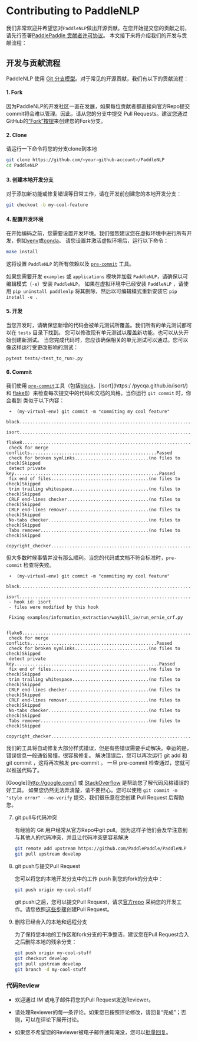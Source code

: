 # Contributing to PaddleNLP

我们非常欢迎并希望您对`PaddleNLP`做出开源贡献。在您开始提交您的贡献之前，请先行签署[PaddlePaddle 贡献者许可协议](https://cla-assistant.io/PaddlePaddle/PaddleNLP)。
本文接下来将介绍我们的开发与贡献流程：

## 开发与贡献流程

PaddleNLP 使用 [Git 分支模型](http://nvie.com/posts/a-successful-git-branching-model/)。对于常见的开源贡献，我们有以下的贡献流程：

#### 1. Fork

   因为PaddleNLP的开发社区一直在发展，如果每位贡献者都直接向官方Repo提交commit将会难以管理。因此，请从您的分支中提交 Pull Requests。建议您通过GitHub的[“Fork”按钮](https://help.github.com/articles/fork-a-repo/)来创建您的Fork分支。

#### 2. Clone

   请运行一下命令将您的分支clone到本地

   ```bash
   git clone https://github.com/<your-github-account>/PaddleNLP
   cd PaddleNLP
   ```

#### 3. 创建本地开发分支

   对于添加新功能或修复错误等日常工作，请在开发前创建您的本地开发分支：

   ```bash
   git checkout -b my-cool-feature
   ```

#### 4. 配置开发环境
   在开始编码之前，您需要设置开发环境。我们强烈建议您在虚拟环境中进行所有开发，例如[venv](https://docs.python.org/3/library/venv.html)或[conda](https://docs.conda.io/en/latest/)。
   请您设置并激活虚拟环境后，运行以下命令：
   
   ```bash
   make install
   ```

   这将设置 `PaddleNLP` 的所有依赖以及 [`pre-commit`](http://pre-commit.com/) 工具。

   如果您需要开发 `examples` 或 `applications` 模块并加载 `PaddleNLP`，请确保以可编辑模式（`-e`）安装 `PaddleNLP`。
   如果在虚拟环境中已经安装 `PaddleNLP` ，请使用 `pip uninstall paddlenlp` 将其删除，然后以可编辑模式重新安装它
   `pip install -e .`


#### 5. 开发

   当您开发时，请确保您新增的代码会被单元测试所覆盖。我们所有的单元测试都可以在 `tests` 目录下找到。
   您可以修改现有单元测试以覆盖新功能，也可以从头开始创建新测试。
   当您完成代码时，您应该确保相关的单元测试可以通过。您可以像这样运行受更改影响的测试：

   ```bash
   pytest tests/<test_to_run>.py
   ```

#### 6. Commit

   我们使用 [`pre-commit`](http://pre-commit.com/)工具（包括[black](https://black.readthedocs.io/en/stable/)、[isort](https:/ /pycqa.github.io/isort/) 和
   [flake8](https://flake8.pycqa.org/en/latest/)）来检查每次提交中的代码和文档的风格。当你运行 `git commit` 时，你会看到
   类似于以下内容：
   
   ```
    ➜  (my-virtual-env) git commit -m "commiting my cool feature"
    black....................................................................Passed
    isort....................................................................Passed
    flake8...................................................................Passed
    check for merge conflicts................................................Passed
    check for broken symlinks............................(no files to check)Skipped
    detect private key.......................................................Passed
    fix end of files.....................................(no files to check)Skipped
    trim trailing whitespace.............................(no files to check)Skipped
    CRLF end-lines checker...............................(no files to check)Skipped
    CRLF end-lines remover...............................(no files to check)Skipped
    No-tabs checker......................................(no files to check)Skipped
    Tabs remover.........................................(no files to check)Skipped
    copyright_checker........................................................Passed
   ```

   但大多数时候事情并没有那么顺利。当您的代码或文档不符合标准时，`pre-commit` 检查将失败。
   ```
    ➜  (my-virtual-env) git commit -m "commiting my cool feature"
    black....................................................................Passed
    isort....................................................................Failed
    - hook id: isort
    - files were modified by this hook

    Fixing examples/information_extraction/waybill_ie/run_ernie_crf.py

    flake8...................................................................Passed
    check for merge conflicts................................................Passed
    check for broken symlinks............................(no files to check)Skipped
    detect private key.......................................................Passed
    fix end of files.....................................(no files to check)Skipped
    trim trailing whitespace.............................(no files to check)Skipped
    CRLF end-lines checker...............................(no files to check)Skipped
    CRLF end-lines remover...............................(no files to check)Skipped
    No-tabs checker......................................(no files to check)Skipped
    Tabs remover.........................................(no files to check)Skipped
    copyright_checker........................................................Passed
   ```

   我们的工具将自动修复大部分样式错误，但是有些错误需要手动解决。幸运的是，错误信息一般通俗易懂，很容易修复。
   解决错误后，您可以再次运行 git add <files> 和 git commit ，这将再次触发 pre-commit 。
   一旦 pre-commit 检查通过，您就可以推送代码了。

   [Google][http://google.com/] 或 [StackOverflow](https://stackoverflow.com/) 是帮助您了解代码风格错误的好工具。
   如果您仍然无法弄清楚，请不要担心。您可以使用 `git commit -m "style error" --no-verify` 提交，我们很乐意在您创建 Pull Request 后帮助您。
   
7. git pull与代码冲突

   有经验的 Git 用户经常从官方Repo中git pull。因为这样子他们会及早注意到与其他人的代码冲突，并且让代码冲突更容易解决
   
   ```bash
   git remote add upstream https://github.com/PaddlePaddle/PaddleNLP
   git pull upstream develop
   ```

8. git push与提交Pull Request

   您可以将您的本地开发分支中的工作 push 到您的fork的分支中：
   
   ```bash
   git push origin my-cool-stuff
   ```

   git pushi之后，您可以提交Pull Request，请求[官方repo](https://github.com/PaddlePaddle/PaddleNLP) 采纳您的开发工作。请您依照[这些步骤](https://help.github.com/articles/creating-a-pull-request/)创建Pull Request。

9. 删除已经合入的本地和远程分支

   为了保持您本地的工作区和fork分支的干净整洁，建议您在Pull Request合入之后删除本地的残余分支：

   ```bash
   git push origin my-cool-stuff
   git checkout develop
   git pull upstream develop
   git branch -d my-cool-stuff
   ```

### 代码Review

- 欢迎通过 IM 或电子邮件将您的Pull Request发送Reviewer。

- 请处理Reviewer的每一条评论。如果您已按照评论修改，请回复“完成”；否则，可以在评论下展开讨论。

- 如果您不希望您的Reviewer被电子邮件通知淹没，您可以[批量回复](https://help.github.com/articles/reviewing-proposed-changes-in-a-pull-request/)。
